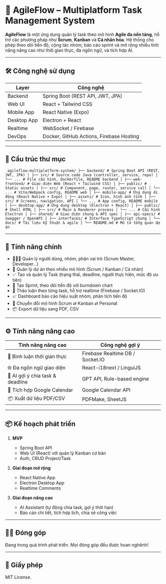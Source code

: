 # 🚀 AgileFlow – Multiplatform Task Management System

**AgileFlow** là một ứng dụng quản lý task theo mô hình **Agile đa nền tảng**, hỗ trợ các phương pháp như **Scrum**, **Kanban** và **Cá nhân hóa**. Hệ thống cho phép theo dõi tiến độ, cộng tác nhóm, báo cáo sprint và mở rộng nhiều tính năng nâng cao như thời gian thực, đa ngôn ngữ, và tích hợp AI.

---

## 🛠️ Công nghệ sử dụng

| Layer       | Công nghệ                        |
|-------------|----------------------------------|
| Backend     | Spring Boot (REST API, JWT, JPA) |
| Web UI      | React + Tailwind CSS             |
| Mobile App  | React Native (Expo)              |
| Desktop App | Electron + React                 |
| Realtime    | WebSocket / Firebase             |
| DevOps      | Docker, GitHub Actions, Firebase Hosting |

---

## 📁 Cấu trúc thư mục

<pre lang="text"><code> agileflow-multiplatform-system/ ├── backend/ # Spring Boot API (REST, JWT, JPA) │ ├── src/ # Source code Java (controller, service, repo) │ └── ... # File cấu hình, Dockerfile, README backend │ ├── web-frontend/ # Giao diện Web (React + Tailwind CSS) │ ├── public/ # Static assets │ ├── src/ # Component, page, router, service call │ └── ... # Vite/Webpack config, README web │ ├── mobile-app/ # Ứng dụng di động (React Native + Expo) │ ├── assets/ # Icon, hình ảnh tĩnh │ ├── src/ # Screens, navigation, API │ └── ... # App config, README mobile │ ├── desktop-app/ # Ứng dụng desktop (Electron + React) │ ├── public/ # Shell HTML │ ├── src/ # Main & Renderer process │ └── ... # Cấu hình Electron │ ├── shared/ # Giao diện chung & API spec │ ├── api-specs/ # Swagger / OpenAPI │ ├── interfaces/ # Interface TypeScript chung │ └── docs/ # Tài liệu kỹ thuật & agile │ └── README.md # Mô tả tổng quan dự án </code></pre>

---

## 🔑 Tính năng chính

- 🧑‍🤝‍🧑 Quản lý người dùng, nhóm, phân vai trò (Scrum Master, Developer...)
- 📁 Quản lý dự án theo nhiều mô hình (Scrum / Kanban / Cá nhân)
- ✅ Tạo và quản lý Task (trạng thái, deadline, người thực hiện, mức độ ưu tiên)
- 🧭 Tạo Sprint, theo dõi tiến độ với burndown chart
- 💬 Thảo luận theo từng task, hỗ trợ realtime (Firebase / Socket.IO)
- 📈 Dashboard báo cáo hiệu suất nhóm, phân tích tiến độ
- 🔄 Chuyển đổi mô hình Scrum ⇄ Kanban ⇄ Personal
- 📦 Export dữ liệu sang PDF, CSV

---

## ⚙️ Tính năng nâng cao

| Tính năng nâng cao                  | Công nghệ gợi ý               |
|------------------------------------|-------------------------------|
| 💬 Bình luận thời gian thực        | Firebase Realtime DB / Socket.IO |
| 🌐 Đa ngôn ngữ giao diện            | React-i18next / LinguiJS      |
| 🧠 AI gợi ý chia task & deadline    | GPT API, Rule-based engine    |
| 📅 Tích hợp Google Calendar         | Google Calendar API           |
| 📦 Xuất dữ liệu PDF/CSV            | PDFMake, SheetJS              |

---

## 📦 Kế hoạch phát triển

1. **MVP**
   - Spring Boot API
   - Web UI (React) với quản lý Kanban cơ bản
   - Auth, CRUD Project/Task

2. **Giai đoạn mở rộng**
   - React Native App
   - Electron Desktop App
   - Realtime Comments

3. **Giai đoạn nâng cao**
   - AI Assistant (tự động chia task, gợi ý thời hạn)
   - Báo cáo chi tiết, tích hợp lịch, chia sẻ công việc

---

## 🧑‍💻 Đóng góp

Đang trong quá trình phát triển. Mọi đóng góp đều được hoan nghênh!

---

## 📄 Giấy phép

MIT License.
